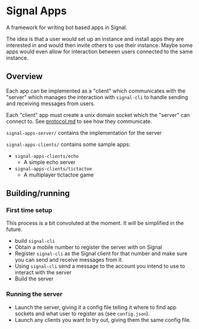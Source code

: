 # Signal Apps

A framework for writing bot based apps in Signal.

The idea is that a user would set up an instance and install apps they are
interested in and would then invite others to use their instance. Maybe some
apps would even allow for interaction between users connected to the same
instance.

## Overview

Each app can be implemented as a "client" which communicates with the "server"
which manages the interaction with `signal-cli` to handle sending and receiving
messages from users.

Each "client" app must create a unix domain socket which the "server" can
connect to. See [protocol.md](./protocol.md) to see how they communicate.


`signal-apps-server/` contains the implementation for the server

`signal-apps-clients/` contains some sample apps:

+ `signal-apps-clients/echo`
  + A simple echo server
+ `signal-apps-clients/tictactoe`
  + A multiplayer tictactoe game

## Building/running

### First time setup

This process is a bit convoluted at the moment. It will be simplified in the
future.

+ build `signal-cli`
+ Obtain a mobile number to register the server with on Signal
+ Register `signal-cli` as the Signal client for that number and make sure you
  can send and receive messages from it.
+ Using `signal-cli` send a message to the account you intend to use to interact
  with the server
+ Build the server

### Running the server

+ Launch the server, giving it a config file telling it where to find app
  sockets and what user to register as (see `config.json`).
+ Launch any clients you want to try out, giving them the same config file.
